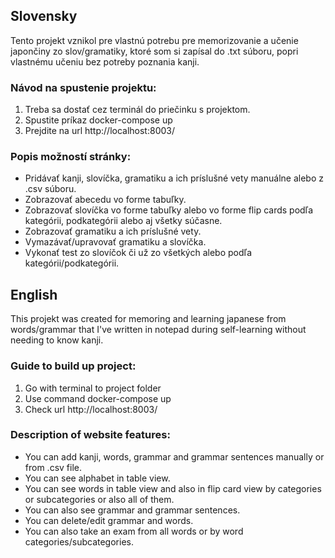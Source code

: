 ## Slovensky
Tento projekt vznikol pre vlastnú potrebu pre memorizovanie a učenie japončiny zo slov/gramatiky, ktoré som si zapísal do .txt súboru, popri vlastnému učeniu bez potreby poznania kanji.
### Návod na spustenie projektu:
1. Treba sa dostať cez terminál do priečinku s projektom.
2. Spustite príkaz docker-compose up
3. Prejdite na url http://localhost:8003/
### Popis možností stránky:
- Pridávať kanji, slovíčka, gramatiku a ich príslušné vety manuálne alebo z .csv súboru.
- Zobrazovať abecedu vo forme tabuľky.
- Zobrazovať slovíčka vo forme tabuľky alebo vo forme flip cards podľa kategórii, podkategórii alebo aj všetky súčasne.
- Zobrazovať gramatiku a ich príslušné vety.
- Vymazávať/upravovať gramatiku a slovíčka.
- Vykonať test zo slovíčok či už zo všetkých alebo podľa kategórii/podkategórii.

## English
This projekt was created for memoring and learning japanese from words/grammar that I've written in notepad during self-learning without needing to know kanji.
### Guide to build up project:
1. Go with terminal to project folder
2. Use command docker-compose up
3. Check url http://localhost:8003/
### Description of website features:
- You can add kanji, words, grammar and grammar sentences manually or from .csv file.
- You can see alphabet in table view.
- You can see words in table view and also in flip card view by categories or subcategories or also all of them.
- You can also see grammar and grammar sentences.
- You can delete/edit grammar and words.
- You can also take an exam from all words or by word categories/subcategories.
